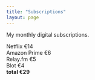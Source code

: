 ```yaml
---
title: "Subscriptions"
layout: page
---
```


My monthly digital subscriptions.

Netflix €14  
Amazon Prime €6  
Relay.fm €5  
Blot €4  
**total €29**
